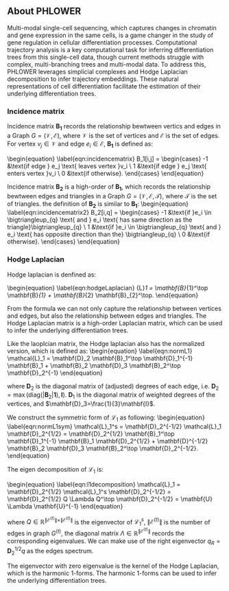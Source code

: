 ## About PHLOWER

Multi-modal single-cell sequencing, which captures changes in chromatin and gene expression in the same cells, is a game changer in the study of gene regulation in cellular differentiation processes. Computational trajectory analysis is a key computational task for inferring differentiation trees from this single-cell data, though current methods struggle with complex, multi-branching trees and multi-modal data. To address this, PHLOWER leverages simplicial complexes and Hodge Laplacian decomposition to infer trajectory embeddings. These natural representations of cell differentiation facilitate the estimation of their underlying differentiation trees.


### Incidence matrix
Incidence matrix $\mathbf{B_1}$ records the relationship bewtween vertics and edges in a Graph $G =(\mathcal{V}, \mathcal{E})$, where $\mathcal{V}$ is the set of vertices and $\mathcal{E}$ is the set of edges.
For vertex $v_j \in \mathcal{V}$ and edge $e_i \in \mathcal{E}$, $\mathbf{B_1}$ is defined as:

  \begin{equation}
  \label{eqn:incidencematrix}
  B_1[i,j] = \begin{cases}
  -1 &\text{if edge } e_j \text{ leaves  vertex }v_i \\
  1 &\text{if edge } e_j \text{ enters  vertex }v_i \\
  0 &\text{if otherwise}.
  \end{cases}
  \end{equation}



Incidence matrix $\mathbf{B_2}$ is a high-order of $\mathbf{B_1}$, which records the relationship bewtween edges and triangles in a Graph $G =(\mathcal{V}, \mathcal{E}, \mathcal{T})$, where $\mathcal{T}$ is the set of triangles. the definition of $\mathbf{B_2}$ is similar to $\mathbf{B_1}$:
  \begin{equation}
  \label{eqn:incidencematrix2}
  B_2[i,q] = \begin{cases}
  -1 &\text{if }e_i \in \bigtriangleup_{q} \text{ and } e_i \text{ has same direction as the triangle}\bigtriangleup_{q}  \\
  1 &\text{if }e_i \in \bigtriangleup_{q} \text{ and } e_i \text{ has opposite direction than the} \bigtriangleup_{q} \\
  0 &\text{if otherwise}.
  \end{cases}
  \end{equation}

### Hodge Laplacian
Hodge laplacian is denfined as:

\begin{equation}
\label{eqn:hodgeLaplacian}
{L}_1 = \mathbf{B}_{1}^\top \mathbf{B}_{1} + \mathbf{B}_{2} \mathbf{B}_{2}^\top.
\end{equation}

From the formula we can not only capture the relationship between vertices and edges, but also the relationship between edges and triangles. The Hodge Laplacian matrix is a high-order Laplacian matrix, which can be used to infer the underlying differentiation trees.

Like the laoplcian matrix, the Hodge laplacian also has the normalized version, which is defined as:
\begin{equation}
\label{eqn:normL1}
\mathcal{L}_1 = \mathbf{D}_2 \mathbf{B}_1^\top \mathbf{D}_1^{-1} \mathbf{B}_1 + \mathbf{B}_2 \mathbf{D}_3 \mathbf{B}_2^\top \mathbf{D}_2^{-1}
\end{equation}

where $\mathbf{D}_2$ is the diagonal matrix of (adjusted) degrees of each edge, i.e. $\mathbf{D}_2 = \max{(\text{diag}(|\mathbf{B}_2| \mathbf{1}), \mathbf{I})}$. $\mathbf{D}_1$ is the diagonal matrix of weighted degrees of the vertices, and $\mathbf{D}_3=\frac{1}{3}\mathbf{I}$.


We construct the symmetric form of $\mathcal{L}_1$ as following:
\begin{equation}
\label{eqn:normL1sym}
\mathcal{L}_1^s = \mathbf{D}_2^{-1/2} \mathcal{L}_1 \mathbf{D}_2^{1/2} = \mathbf{D}_2^{1/2} \mathbf{B}_1^\top \mathbf{D}_1^{-1} \mathbf{B}_1 \mathbf{D}_2^{1/2} + \mathbf{D}^{-1/2} \mathbf{B}_2 \mathbf{D}_3 \mathbf{B}_2^\top \mathbf{D}_2^{-1/2}.
\end{equation}

The eigen decomposition of $\mathcal{L}_1$ is:

\begin{equation}
\label{eqn:l1decomposition}
\mathcal{L}_1 = \mathbf{D}_2^{1/2} \mathcal{L}_1^s \mathbf{D}_2^{-1/2} =  \mathbf{D}_2^{1/2} Q \Lambda Q^\top \mathbf{D}_2^{-1/2} = \mathbf{U} \Lambda \mathbf{U}^{-1}
\end{equation}

where $Q\in \mathbb{R}^{\|\mathcal{E}^{(t)}\|\times \|\mathcal{E}^{(t)}\|}$ is the eigenvector of $\mathcal{L}_1^s$, $\|\mathcal{E}^{(t)}\|$ is the number of edges in graph $G^{(t)}$, the diagonal matrix $\Lambda\in \mathbb{R}^{\|\mathcal{E}^{(t)}\|}$ records the corresponding eigenvalues. We can make use of the right eigenvector $q_R = \mathbf{D}_2^{1/2} q$ as the edges spectrum.


The eigenvector with zero eigenvalue is the kernel of the Hodge Laplacian, which is the harmonic 1-forms. The harmonic 1-forms can be used to infer the underlying differentiation trees.
